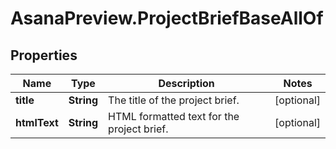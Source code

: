 # AsanaPreview.ProjectBriefBaseAllOf

## Properties

Name | Type | Description | Notes
------------ | ------------- | ------------- | -------------
**title** | **String** | The title of the project brief. | [optional] 
**htmlText** | **String** | HTML formatted text for the project brief. | [optional] 


